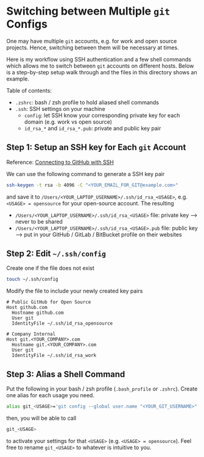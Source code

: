 # Switching between Multiple `git` Configs 

One may have multiple `git` accounts, e.g. for work and open source projects. Hence, switching between them will be necessary at times. 

Here is my workflow using SSH authentication and a few shell commands which allows me to switch between `git` accounts on different hosts. Below is a step-by-step setup walk through and the files in this directory shows an example. 

Table of contents: 

- `.zshrc`: bash / zsh profile to hold aliased shell commands 
- `.ssh`: SSH settings on your machine 
  - `config`: let SSH know your corresponding private key for each domain (e.g. work vs open source) 
  - `id_rsa_*` and `id_rsa_*.pub`: private and public key pair 

## Step 1: Setup an SSH key for Each `git` Account 

Reference: [Connecting to GitHub with SSH](https://help.github.com/en/github/authenticating-to-github/connecting-to-github-with-ssh)

We can use the following command to generate a SSH key pair 

```bash
ssh-keygen -t rsa -b 4096 -C "<YOUR_EMAIL_FOR_GIT@example.com>"
```

and save it to `/Users/<YOUR_LAPTOP_USERNAME>/.ssh/id_rsa_<USAGE>`, e.g. `<USAGE> = opensource` for your open-source account. The resulting 

- `/Users/<YOUR_LAPTOP_USERNAME>/.ssh/id_rsa_<USAGE>` file: private key --> never to be shared 
- `/Users/<YOUR_LAPTOP_USERNAME>/.ssh/id_rsa_<USAGE>.pub` file: public key --> put in your GitHub / GitLab / BitBucket profile on their websites 

## Step 2: Edit `~/.ssh/config` 

Create one if the file does not exist 

```bash
touch ~/.ssh/config 
```

Modify the file to include your newly created key pairs

```
# Public GitHub for Open Source 
Host github.com
  Hostname github.com
  User git
  IdentityFile ~/.ssh/id_rsa_opensource 

# Company Internal 
Host git.<YOUR_COMPANY>.com
  Hostname git.<YOUR_COMPANY>.com
  User git
  IdentityFile ~/.ssh/id_rsa_work  
```

## Step 3: Alias a Shell Command 

Put the following in your bash / zsh profile (`.bash_profile` or `.zshrc`). Create one alias for each usage you need. 

```bash
alias git_<USAGE>='git config --global user.name "<YOUR_GIT_USERNAME>" && git config --global user.email "<YOUR_EMAIL_FOR_GIT@example.com>"'
```

then, you will be able to call 

```bash
git_<USAGE>
```

to activate your settings for that `<USAGE>` (e.g. `<USAGE> = opensource`). Feel free to rename `git_<USAGE>` to whatever is intuitive to you. 
